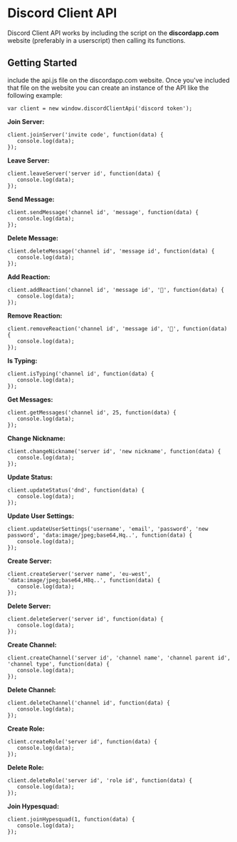 # Discord Client API
Discord Client API works by including the script on the <b>discordapp.com</b> website (preferably in a userscript) then calling its functions.

## Getting Started
include the api.js file on the discordapp.com website. Once you've included that file on the website you can create an instance of the API like the following example:

```JS
var client = new window.discordClientApi('discord token');
```

**Join Server:**
```JS
client.joinServer('invite code', function(data) {
   console.log(data);
});
```

**Leave Server:**
```JS
client.leaveServer('server id', function(data) {
   console.log(data);
});
```

**Send Message:**
```JS
client.sendMessage('channel id', 'message', function(data) {
   console.log(data);
});
```

**Delete Message:**
```JS
client.deleteMessage('channel id', 'message id', function(data) {
   console.log(data);
});
```

**Add Reaction:**
```JS
client.addReaction('channel id', 'message id', '🐢', function(data) {
   console.log(data);
});
```

**Remove Reaction:**
```JS
client.removeReaction('channel id', 'message id', '🐢', function(data) {
   console.log(data);
});
```

**Is Typing:**
```JS
client.isTyping('channel id', function(data) {
   console.log(data);
});
```

**Get Messages:**
```JS
client.getMessages('channel id', 25, function(data) {
   console.log(data);
});
```

**Change Nickname:**
```JS
client.changeNickname('server id', 'new nickname', function(data) {
   console.log(data);
});
```

**Update Status:**
```JS
client.updateStatus('dnd', function(data) {
   console.log(data);
});
```

**Update User Settings:**
```JS
client.updateUserSettings('username', 'email', 'password', 'new password', 'data:image/jpeg;base64,Hq..', function(data) {
   console.log(data);
});
```

**Create Server:**
```JS
client.createServer('server name', 'eu-west', 'data:image/jpeg;base64,H8q..', function(data) {
   console.log(data);
});
```

**Delete Server:**
```JS
client.deleteServer('server id', function(data) {
   console.log(data);
});
```

**Create Channel:**
```JS
client.createChannel('server id', 'channel name', 'channel parent id', 'channel type', function(data) {
   console.log(data);
});
```

**Delete Channel:**
```JS
client.deleteChannel('channel id', function(data) {
   console.log(data);
});
```

**Create Role:**
```JS
client.createRole('server id', function(data) {
   console.log(data);
});
```

**Delete Role:**
```JS
client.deleteRole('server id', 'role id', function(data) {
   console.log(data);
});
```

**Join Hypesquad:**
```JS
client.joinHypesquad(1, function(data) {
   console.log(data);
});
```
